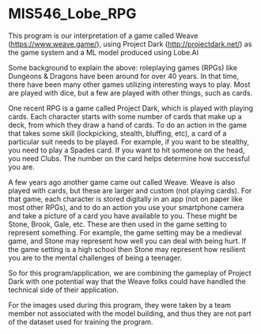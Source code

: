 # MIS546_Lobe_RPG

This program is our interpretation of a game called Weave (https://www.weave.game/), using Project Dark (http://projectdark.net/) as the game system and a ML model produced using Lobe.AI

Some background to explain the above: roleplaying games (RPGs) like Dungeons & Dragons have been around for over 40 years. In that time, there have been many other games utilizing interesting ways to play. Most are played with dice, but a few are played with other things, such as cards. 

One recent RPG is a game called Project Dark, which is played with playing cards. Each character starts with some number of cards that make up a deck, from which they draw a hand of cards. To do an action in the game that takes some skill (lockpicking, stealth, bluffing, etc), a card of a particular suit needs to be played. For example, if you want to be stealthy, you need to play a Spades card. If you want to hit someone on the head, you need Clubs. The number on the card helps determine how successful you are.

A few years ago another game came out called Weave. Weave is also played with cards, but these are larger and custom (not playing cards). For that game, each character is stored digitally in an app (not on paper like most other RPGs), and to do an action you use your smartphone camera and take a picture of a card you have available to you. These might be Stone, Brook, Gale, etc. These are then used in the game setting to represent something. For example, the game setting may be a medieval game, and Stone may represent how well you can deal with being hurt. If the game setting is a high school then Stone may represent how resilient you are to the mental challenges of being a teenager.

So for this program/application, we are combining the gameplay of Project Dark with one potential way that the Weave folks could have handled the technical side of their application.

For the images used during this program, they were taken by a team member not associated with the model building, and thus they are not part of the dataset used for training the program.
